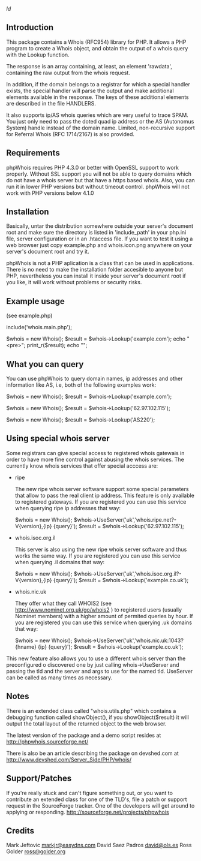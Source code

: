 
$Id$

Introduction
------------

This package contains a Whois (RFC954) library for PHP. It allows
a PHP program to create a Whois object, and obtain the output of
a whois query with the Lookup function.

The response is an array containing, at least, an element 'rawdata',
containing the raw output from the whois request.

In addition, if the domain belongs to a registrar for which a special
handler exists, the special handler will parse the output and make
additional elements available in the response. The keys of these
additional elements are described in the file HANDLERS.

It also supports ip/AS whois queries which are very useful to trace
SPAM. You just only need to pass the doted quad ip address or the
AS (Autonomus System) handle instead of the domain name. Limited,
non-recursive support for Referral Whois (RFC 1714/2167) is also
provided.

Requirements
------------

phpWhois requires PHP 4.3.0 or better with OpenSSL support to
work properly. Without SSL support you will not be able to
query domains which do not have a whois server but that have
a https based whois. Also, you can run it in lower PHP versions
but without timeout control. phpWhois will not work with PHP
versions below 4.1.0

Installation
------------

Basically, untar the distribution somewhere outside your server's
document root and make sure the directory is listed in 'include_path'
in your php.ini file, server configuration or in an .htaccess file.
If you want to test it using a web browser just copy example.php and
whois.icon.png anywhere on your server's document root and try it.

phpWhois is not a PHP aplication is a class that can be used in
applications. There is no need to make the installation folder
accesible to anyone but PHP, nevertheless you can install it inside
your server's document root if you like, it will work without
problems or security risks.

Example usage
-------------

(see example.php)

include('whois.main.php');

$whois = new Whois();
$result = $whois->Lookup('example.com');
echo "<pre>";
print_r($result);
echo "</pre>";

What you can query
------------------

You can use phpWhois to query domain names, ip addresses and
other information like AS, i.e, both of the following examples
work:

$whois = new Whois();
$result = $whois->Lookup('example.com');

$whois = new Whois();
$result = $whois->Lookup('62.97.102.115');

$whois = new Whois();
$result = $whois->Lookup('AS220');

Using special whois server
--------------------------

Some registrars can give special access to registered whois gatewais
in order to have more fine control against abusing the whois services.
The currently know whois services that offer special acccess are:

- ripe

  The new ripe whois server software support some special parameters
  that allow to pass the real client ip address. This feature is only
  available to registered gateways. If you are registered you can use
  this service when querying ripe ip addresses that way:
  
  $whois = new Whois();
  $whois->UseServer('uk','whois.ripe.net?-V{version},{ip} {query}');
  $result = $whois->Lookup('62.97.102.115');

- whois.isoc.org.il

  This server is also using the new ripe whois server software and
  thus works the same way. If you are registered you can use this service
  when querying .il domains that way:

  $whois = new Whois();
  $whois->UseServer('uk','whois.isoc.org.il?-V{version},{ip} {query}');
  $result = $whois->Lookup('example.co.uk');

- whois.nic.uk

  They offer what they call WHOIS2 (see http://www.nominet.org.uk/go/whois2 )
  to registered users (usually Nominet members) with a higher amount of
  permited queries by hour. If you are registered you can use this service
  when querying .uk domains that way:

  $whois = new Whois();
  $whois->UseServer('uk','whois.nic.uk:1043?{hname} {ip} {query}');
  $result = $whois->Lookup('example.co.uk');

This new feature also allows you to use a different whois server than
the preconfigured o discovered one by just calling whois->UseServer
and passing the tld and the server and args to use for the named tld.
UseServer can be called as many times as necessary.

Notes 
-----

There is an extended class called "whois.utils.php" which contains a
debugging function called showObject(), if you showObject($result)
it will output the total layout of the returned object to the 
web browser.

The latest version of the package and a demo script resides at 
<http://phpwhois.sourceforge.net/>

There is also be an article describing the package on devshed.com
at <http://www.devshed.com/Server_Side/PHP/whois/>


Support/Patches
---------------

If you're really stuck and can't figure something out, or you want
to contribute an extended class for one of the TLD's, file a patch
or support request in the SourceForge tracker. One of the developers
will get around to applying or responding.
<http://sourceforge.net/projects/phpwhois>


Credits
-------

Mark Jeftovic <markjr@easydns.com>
David Saez Padros <david@ols.es>
Ross Golder <ross@golder.org>
